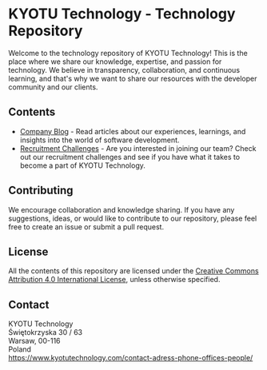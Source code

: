 # KYOTU Technology - Technology Repository

Welcome to the technology repository of KYOTU Technology! This is the place where we share our knowledge, expertise, and passion for technology. We believe in transparency, collaboration, and continuous learning, and that's why we want to share our resources with the developer community and our clients.

## Contents

- [Company Blog](/articles) - Read articles about our experiences, learnings, and insights into the world of software development.
- [Recruitment Challenges](/recruitment-challenges) - Are you interested in joining our team? Check out our recruitment challenges and see if you have what it takes to become a part of KYOTU Technology.

## Contributing

We encourage collaboration and knowledge sharing. If you have any suggestions, ideas, or would like to contribute to our repository, please feel free to create an issue or submit a pull request.

## License

All the contents of this repository are licensed under the [Creative Commons Attribution 4.0 International License](http://creativecommons.org/licenses/by/4.0/), unless otherwise specified.

## Contact

KYOTU Technology\
Świętokrzyska 30 / 63\
Warsaw, 00-116\
Poland\
https://www.kyotutechnology.com/contact-adress-phone-offices-people/
